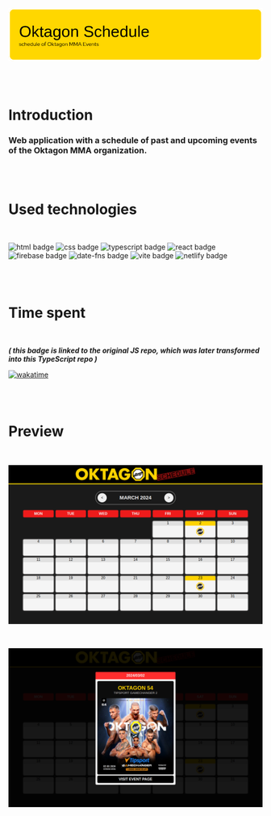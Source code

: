![header image](src/images/github-header-image.png)

<br>
<br>

# Introduction

### Web application with a schedule of past and upcoming events of the Oktagon MMA organization.

<br>
<br>

# Used technologies

<br>

![html badge](https://img.shields.io/badge/HTML-F15B29?style=for-the-badge)
![css badge](https://img.shields.io/badge/CSS-1775BB?style=for-the-badge)
![typescript badge](https://img.shields.io/badge/TYPESCRIPT-3178C6?style=for-the-badge)
![react badge](https://img.shields.io/badge/REACT-00D8FF?style=for-the-badge&labelColor=black)
![firebase badge](https://img.shields.io/badge/FIREBASE-FFCC32?style=for-the-badge)
![date-fns badge](https://img.shields.io/badge/DATE--FNS-5A0130?style=for-the-badge)
![vite badge](https://img.shields.io/badge/VITE-BA37FE?style=for-the-badge)
![netlify badge](https://img.shields.io/badge/NETLIFY-00BEBB?style=for-the-badge)

<br>
<br>

# Time spent

<br>

_**( this badge is linked to the original JS repo, which was later transformed into this TypeScript repo )**_

[![wakatime](https://wakatime.com/badge/github/gaz647/oktagon-schedule.svg)](https://wakatime.com/badge/github/gaz647/oktagon-schedule)

<br>
<br>

# Preview

<br>

![header image](src/images/fancy-narwhal-e5080d.netlify.app_1.png)

<br>

![header image](src/images/fancy-narwhal-e5080d.netlify.app_2.png)
